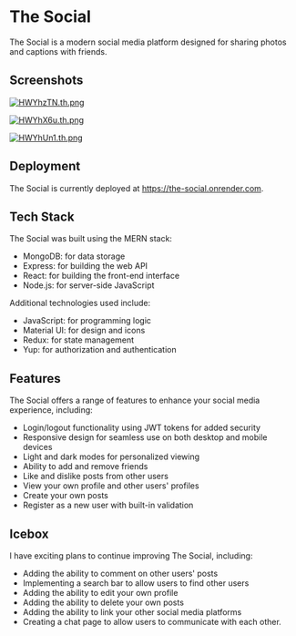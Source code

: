 # The Social

The Social is a modern social media platform designed for sharing photos and captions with friends.

## Screenshots

[![HWYhzTN.th.png](https://iili.io/HWYhzTN.th.png)](https://freeimage.host/i/HWYhzTN)

[![HWYhX6u.th.png](https://iili.io/HWYhX6u.th.png)](https://freeimage.host/i/HWYhX6u)

[![HWYhUn1.th.png](https://iili.io/HWYhUn1.th.png)](https://freeimage.host/i/HWYhUn1)

## Deployment

The Social is currently deployed at https://the-social.onrender.com.

## Tech Stack

The Social was built using the MERN stack:
- MongoDB: for data storage
- Express: for building the web API
- React: for building the front-end interface
- Node.js: for server-side JavaScript

Additional technologies used include:
- JavaScript: for programming logic
- Material UI: for design and icons
- Redux: for state management
- Yup: for authorization and authentication

## Features

The Social offers a range of features to enhance your social media experience, including:

- Login/logout functionality using JWT tokens for added security
- Responsive design for seamless use on both desktop and mobile devices
- Light and dark modes for personalized viewing
- Ability to add and remove friends
- Like and dislike posts from other users
- View your own profile and other users' profiles
- Create your own posts
- Register as a new user with built-in validation

## Icebox

I have exciting plans to continue improving The Social, including:

- Adding the ability to comment on other users' posts
- Implementing a search bar to allow users to find other users
- Adding the ability to edit your own profile
- Adding the ability to delete your own posts
- Adding the ability to link your other social media platforms
- Creating a chat page to allow users to communicate with each other.